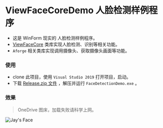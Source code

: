 # ViewFaceCoreDemo  人脸检测样例程序

- 这是 WinForm 现实的 人脸检测样例程序。
- [ViewFaceCore](https://github.com/View12138/ViewFaceCore) 类库实现人脸检测、识别等相关功能。
- `Aforge` 相关类库实现调用摄像头、获取摄像头画面等功能。

### 使用
- clone 此项目，使用 `Visual Studio 2019` 打开项目，启动。
- 下载 [Release.zip 文件](https://github.com/View12138/ViewFaceCoreDemo/releases) ，解压并运行 `FaceDetectionDemo.exe` 。

### 效果
> OneDrive 图床，加载失败请科学上网。  

![Jay's Face](https://storage.live.com/items/5C9B5D5F87A5CA34!324242?authkey=ABvWBQm0fRdCQns)
